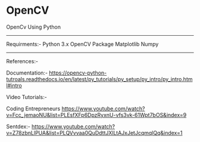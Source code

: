 # OpenCV
OpenCv Using Python 


----------------------------------------------------------------------------------------------------------------------------
Requirments:-
Python 3.x
OpenCV Package
Matplotlib
Numpy

-----------------------------------------------------------------------------------------------------------------------------

References:-

 Documentation:-
 https://opencv-python-tutroals.readthedocs.io/en/latest/py_tutorials/py_setup/py_intro/py_intro.html#intro
 
 Video Tutorials:- 
 
 Coding Entrepreneurs
 https://www.youtube.com/watch?v=Fcc_jemaoNU&list=PLEsfXFp6DpzRyxnU-vfs3vk-61Wpt7bOS&index=9
 
 Sentdex:-
 https://www.youtube.com/watch?v=Z78zbnLlPUA&list=PLQVvvaa0QuDdttJXlLtAJxJetJcqmqlQq&index=1
 
 

